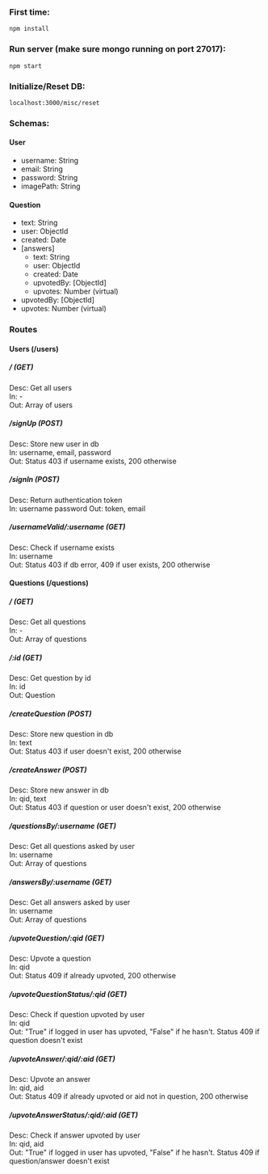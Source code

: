 ### First time:  
    npm install

### Run server (make sure mongo running on port 27017):  
    npm start

### Initialize/Reset DB:  
    localhost:3000/misc/reset

### Schemas:
#### User
+ username: String
+ email: String
+ password: String
+ imagePath: String
#### Question
+ text: String
+ user: ObjectId
+ created: Date
+ [answers]
    - text: String
    - user: ObjectId
    - created: Date
    - upvotedBy: [ObjectId]
    - upvotes: Number (virtual)
+ upvotedBy: [ObjectId]
+ upvotes: Number (virtual)

### Routes
#### Users (/users)
##### / (GET)  
Desc: Get all users  
In: -  
Out: Array of users  

##### /signUp (POST)
Desc: Store new user in db  
In: username, email, password  
Out: Status 403 if username exists, 200 otherwise

##### /signIn (POST)
Desc: Return authentication token  
In: username password 
Out: token, email

##### /usernameValid/:username (GET)
Desc: Check if username exists  
In: username  
Out: Status 403 if db error, 409 if user exists, 200 otherwise

#### Questions (/questions)
##### / (GET)  
Desc: Get all questions  
In: -  
Out: Array of questions  

##### /:id (GET)
Desc: Get question by id  
In: id  
Out: Question

##### /createQuestion (POST)
Desc: Store new question in db  
In: text  
Out: Status 403 if user doesn't exist, 200 otherwise

##### /createAnswer (POST)
Desc: Store new answer in db  
In: qid, text  
Out: Status 403 if question or user doesn't exist, 200 otherwise

##### /questionsBy/:username (GET)
Desc: Get all questions asked by user  
In: username  
Out: Array of questions  

##### /answersBy/:username (GET)
Desc: Get all answers asked by user  
In: username  
Out: Array of questions  

##### /upvoteQuestion/:qid (GET)
Desc: Upvote a question  
In: qid  
Out: Status 409 if already upvoted, 200 otherwise  

##### /upvoteQuestionStatus/:qid (GET)
Desc: Check if question upvoted by user  
In: qid  
Out: "True" if logged in user has upvoted, "False" if he hasn't. Status 409 if question doesn't exist  

##### /upvoteAnswer/:qid/:aid (GET)
Desc: Upvote an answer  
In: qid, aid  
Out: Status 409 if already upvoted or aid not in question, 200 otherwise  

##### /upvoteAnswerStatus/:qid/:aid (GET)
Desc: Check if answer upvoted by user  
In: qid, aid  
Out: "True" if logged in user has upvoted, "False" if he hasn't. Status 409 if question/answer doesn't exist  

